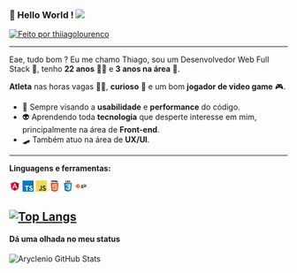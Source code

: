 ### 👋 Hello World !  <img src="https://github.com/TheDudeThatCode/TheDudeThatCode/blob/master/Assets/Earth.gif" width="24px">

<a href="https://www.linkedin.com/in/thiago-lourenço-201053173/">
  <img alt="Feito por thiiagolourenco" src="https://img.shields.io/badge/-LinkedIn-blue?style=flat&logo=Linkedin&logoColor=white&link=https://www.linkedin.com/in/thiago-lourenço-201053173/">
</a>
<!--<a href="https://github.com/thiiagolourenco" style="margin-left: 8px;">
  <img alt="Feito por thiiagolourenco" src="https://img.shields.io/badge/-GitHub-grey?style=flat&logo=GitHub&logoColor=white&link=https://github.com/thiiagolourenco">
</a>-->

---- 

Eae, tudo bom ? Eu me chamo Thiago, sou um Desenvolvedor Web Full Stack 💚, tenho **22 anos** 👶🏻 e **3 anos na área** 🧐. 

**Atleta** nas horas vagas 🏋️‍♂️, **curioso** 🤔 e um bom **jogador de video game** 🎮. 

* 💫 Sempre visando a **usabilidade** e **performance** do código. 
* 👽 Aprendendo toda **tecnologia** que desperte interesse em mim, principalmente na área de **Front-end**.
* 🛹 Também atuo na área de **UX/UI**.

----

**Linguagens e ferramentas:**  

<code><img height="20" src="https://raw.githubusercontent.com/github/explore/80688e429a7d4ef2fca1e82350fe8e3517d3494d/topics/angular/angular.png"></code>
<code><img height="20" src="https://raw.githubusercontent.com/github/explore/80688e429a7d4ef2fca1e82350fe8e3517d3494d/topics/typescript/typescript.png"></code>
<code><img height="20" src="https://raw.githubusercontent.com/github/explore/80688e429a7d4ef2fca1e82350fe8e3517d3494d/topics/javascript/javascript.png"></code>
<code><img height="20" src="https://raw.githubusercontent.com/github/explore/80688e429a7d4ef2fca1e82350fe8e3517d3494d/topics/html/html.png"></code>
<code><img height="20" src="https://raw.githubusercontent.com/github/explore/80688e429a7d4ef2fca1e82350fe8e3517d3494d/topics/css/css.png"></code>
<code><img height="20" src="https://raw.githubusercontent.com/github/explore/80688e429a7d4ef2fca1e82350fe8e3517d3494d/topics/git/git.png"></code>

[![Top Langs](https://github-readme-stats.vercel.app/api/top-langs/?username=thiiagolourenco&layout=compact)](https://github.com/thiiagolourenco/github-readme-stats)
----

#### Dá uma olhada no meu status 
   
![Aryclenio GitHub Stats](https://github-readme-stats.vercel.app/api?username=thiiagolourenco&show_icons=true)
